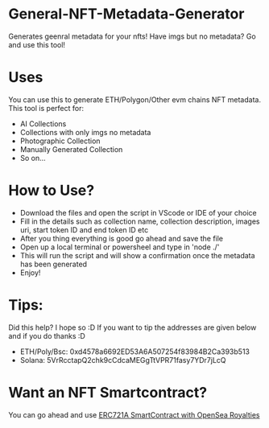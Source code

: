# General-NFT-Metadata-Generator
Generates geenral metadata for your nfts! Have imgs but no metadata? Go and use this tool!

# Uses 
You can use this to generate ETH/Polygon/Other evm chains NFT metadata. This tool is perfect for:
- AI Collections 
- Collections with only imgs no metadata
- Photographic Collection
- Manually Generated Collection 
- So on...

# How to Use?
- Download the files and open the script in VScode or IDE of your choice 
- Fill in the details such as collection name, collection description, images uri, start token ID and end token ID etc
- After you thing everything is good go ahead and save the file
- Open up a local terminal or powersheel and type in 'node ./' 
- This will run the script and will show a confirmation once the metadata has been generated
- Enjoy!

# Tips:
Did this help? I hope so :D If you want to tip the addresses are given below and if you do thanks :D
- ETH/Poly/Bsc: 0xd4578a6692ED53A6A507254f83984B2Ca393b513
- Solana: 5VrRcctapQ2chk9cCdcaMEGgTtVPR71fasy7YDr7jLcQ

# Want an NFT Smartcontract? 
You can go ahead and use [ERC721A SmartContract with OpenSea Royalties](https://github.com/ReservedSnow673/OpenSeaRoyalty-Erc721a-Template)
